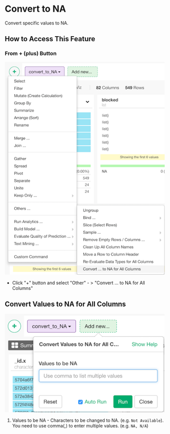 # Convert to NA
Convert specific values to NA.

## How to Access This Feature

### From + (plus) Button
![](images/command-convert-to-na-df-menu.png)

* Click "+" button and select "Other" - > "Convert ... to NA for All Columns"

## Convert Values to NA for All Columns

![](images/convert_to_na.png)

1. Values to be NA - Characters to be changed to NA. (e.g. `Not Available`). You need to use comma(,) to enter multiple values. (e.g. `NA, N/A`) 
